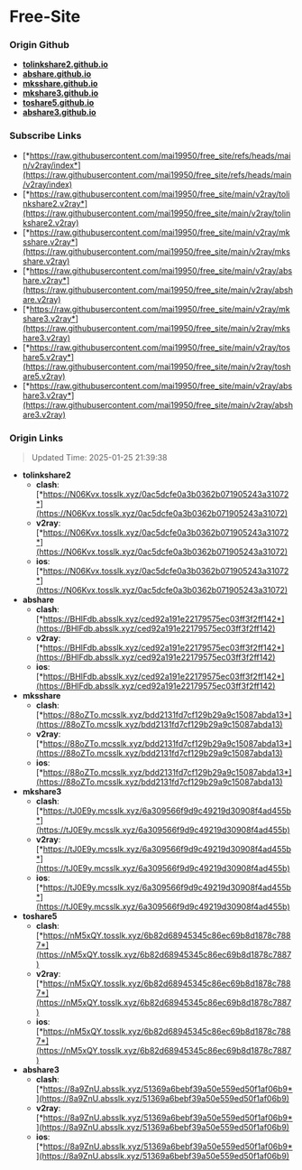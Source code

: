 # Free-Site

### Origin Github

- [**tolinkshare2.github.io**](https://github.com/tolinkshare2/tolinkshare2.github.io)
- [**abshare.github.io**](https://github.com/abshare/abshare.github.io)
- [**mksshare.github.io**](https://github.com/mksshare/mksshare.github.io)
- [**mkshare3.github.io**](https://github.com/mkshare3/mkshare3.github.io)
- [**toshare5.github.io**](https://github.com/toshare5/toshare5.github.io)
- [**abshare3.github.io**](https://github.com/abshare3/abshare3.github.io)

### Subscribe Links

- [*https://raw.githubusercontent.com/mai19950/free_site/refs/heads/main/v2ray/index*](https://raw.githubusercontent.com/mai19950/free_site/refs/heads/main/v2ray/index)
- [*https://raw.githubusercontent.com/mai19950/free_site/main/v2ray/tolinkshare2.v2ray*](https://raw.githubusercontent.com/mai19950/free_site/main/v2ray/tolinkshare2.v2ray)
- [*https://raw.githubusercontent.com/mai19950/free_site/main/v2ray/mksshare.v2ray*](https://raw.githubusercontent.com/mai19950/free_site/main/v2ray/mksshare.v2ray)
- [*https://raw.githubusercontent.com/mai19950/free_site/main/v2ray/abshare.v2ray*](https://raw.githubusercontent.com/mai19950/free_site/main/v2ray/abshare.v2ray)
- [*https://raw.githubusercontent.com/mai19950/free_site/main/v2ray/mkshare3.v2ray*](https://raw.githubusercontent.com/mai19950/free_site/main/v2ray/mkshare3.v2ray)
- [*https://raw.githubusercontent.com/mai19950/free_site/main/v2ray/toshare5.v2ray*](https://raw.githubusercontent.com/mai19950/free_site/main/v2ray/toshare5.v2ray)
- [*https://raw.githubusercontent.com/mai19950/free_site/main/v2ray/abshare3.v2ray*](https://raw.githubusercontent.com/mai19950/free_site/main/v2ray/abshare3.v2ray)

### Origin Links

> Updated Time: 2025-01-25 21:39:38

- **tolinkshare2**
  - **clash**: [*https://N06Kvx.tosslk.xyz/0ac5dcfe0a3b0362b071905243a31072*](https://N06Kvx.tosslk.xyz/0ac5dcfe0a3b0362b071905243a31072)
  - **v2ray**: [*https://N06Kvx.tosslk.xyz/0ac5dcfe0a3b0362b071905243a31072*](https://N06Kvx.tosslk.xyz/0ac5dcfe0a3b0362b071905243a31072)
  - **ios**: [*https://N06Kvx.tosslk.xyz/0ac5dcfe0a3b0362b071905243a31072*](https://N06Kvx.tosslk.xyz/0ac5dcfe0a3b0362b071905243a31072)
- **abshare**
  - **clash**: [*https://BHlFdb.absslk.xyz/ced92a191e22179575ec03ff3f2ff142*](https://BHlFdb.absslk.xyz/ced92a191e22179575ec03ff3f2ff142)
  - **v2ray**: [*https://BHlFdb.absslk.xyz/ced92a191e22179575ec03ff3f2ff142*](https://BHlFdb.absslk.xyz/ced92a191e22179575ec03ff3f2ff142)
  - **ios**: [*https://BHlFdb.absslk.xyz/ced92a191e22179575ec03ff3f2ff142*](https://BHlFdb.absslk.xyz/ced92a191e22179575ec03ff3f2ff142)
- **mksshare**
  - **clash**: [*https://88oZTo.mcsslk.xyz/bdd2131fd7cf129b29a9c15087abda13*](https://88oZTo.mcsslk.xyz/bdd2131fd7cf129b29a9c15087abda13)
  - **v2ray**: [*https://88oZTo.mcsslk.xyz/bdd2131fd7cf129b29a9c15087abda13*](https://88oZTo.mcsslk.xyz/bdd2131fd7cf129b29a9c15087abda13)
  - **ios**: [*https://88oZTo.mcsslk.xyz/bdd2131fd7cf129b29a9c15087abda13*](https://88oZTo.mcsslk.xyz/bdd2131fd7cf129b29a9c15087abda13)
- **mkshare3**
  - **clash**: [*https://tJ0E9y.mcsslk.xyz/6a309566f9d9c49219d30908f4ad455b*](https://tJ0E9y.mcsslk.xyz/6a309566f9d9c49219d30908f4ad455b)
  - **v2ray**: [*https://tJ0E9y.mcsslk.xyz/6a309566f9d9c49219d30908f4ad455b*](https://tJ0E9y.mcsslk.xyz/6a309566f9d9c49219d30908f4ad455b)
  - **ios**: [*https://tJ0E9y.mcsslk.xyz/6a309566f9d9c49219d30908f4ad455b*](https://tJ0E9y.mcsslk.xyz/6a309566f9d9c49219d30908f4ad455b)
- **toshare5**
  - **clash**: [*https://nM5xQY.tosslk.xyz/6b82d68945345c86ec69b8d1878c7887*](https://nM5xQY.tosslk.xyz/6b82d68945345c86ec69b8d1878c7887)
  - **v2ray**: [*https://nM5xQY.tosslk.xyz/6b82d68945345c86ec69b8d1878c7887*](https://nM5xQY.tosslk.xyz/6b82d68945345c86ec69b8d1878c7887)
  - **ios**: [*https://nM5xQY.tosslk.xyz/6b82d68945345c86ec69b8d1878c7887*](https://nM5xQY.tosslk.xyz/6b82d68945345c86ec69b8d1878c7887)
- **abshare3**
  - **clash**: [*https://8a9ZnU.absslk.xyz/51369a6bebf39a50e559ed50f1af06b9*](https://8a9ZnU.absslk.xyz/51369a6bebf39a50e559ed50f1af06b9)
  - **v2ray**: [*https://8a9ZnU.absslk.xyz/51369a6bebf39a50e559ed50f1af06b9*](https://8a9ZnU.absslk.xyz/51369a6bebf39a50e559ed50f1af06b9)
  - **ios**: [*https://8a9ZnU.absslk.xyz/51369a6bebf39a50e559ed50f1af06b9*](https://8a9ZnU.absslk.xyz/51369a6bebf39a50e559ed50f1af06b9)
